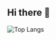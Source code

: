 ## Hi there 👋

![Top Langs](https://github-readme-stats.vercel.app/api/top-langs/?username=bewimsical&layout=donut&theme=gotham)
